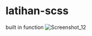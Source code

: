 # latihan-scss
built in function
![Screenshot_12](https://user-images.githubusercontent.com/60641937/119026159-0d73e500-b9cf-11eb-8af4-da27504519af.png)
